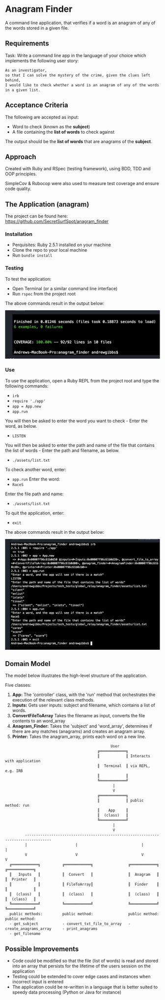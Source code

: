 # Anagram Finder

A command line application, that verifies if a word is an anagram of any of the words stored in a given file.

## Requirements

Task: Write a command line app in the language of your choice which implements the following user story:

```
As an investigator,
so that I can solve the mystery of the crime, given the clues left behind,
I would like to check whether a word is an anagram of any of the words in a given list.
```
## Acceptance Criteria

The following are accepted as input:
- Word to check (known as the **subject**)
- A file containing the **list of words** to check against

The output should be the **list of words** that are anagrams of the **subject**.

## Approach

Created with Ruby and RSpec (testing framework), using BDD, TDD and OOP principles.

SimpleCov & Rubocop were also used to measure test coverage and ensure code quality.

## The Application (anagram)

The project can be found here: https://github.com/SecretSurfSpot/anagram_finder

### Installation
- Perquisites: Ruby 2.5.1 installed on your machine
- Clone the repo to your local machine
- Run `bundle install`

### Testing
To test the application:
- Open Terminal (or a similar command line interface)
- Run `rspec` from the project root

The above commands result in the output below:

![REPL screenshot](https://github.com/SecretSurfSpot/anagram_finder/blob/master/images/rspec_screenshot.png)

### Use
To use the application, open a Ruby REPL from the project root and type the following commands:

- `irb`
- `require './app'`
- `app = App.new`
- `app.run`

You will then be asked to enter the word you want to check - Enter the word, as below.
- `LISTEN`

You will then be asked to enter the path and name of the file that contains the list of words - Enter the path and filename, as below.
- `./assets/list.txt`

To check another word, enter:

- `app.run`
Enter the word:
- `RaceS`

Enter the file path and name:
- `./assets/list.txt`

To quit the application, enter:
- `exit`

The above commands result in the output below:

![REPL screenshot](https://github.com/SecretSurfSpot/anagram_finder/blob/master/images/interaction_screenshot.png)

## Domain Model

The model below illustrates the high-level structure of the application.

Five classes:

1. **App:** The 'controller' class, with the 'run' method that orchestrates the execution of the relevant class methods.
2. **Inputs:** Gets user inputs: subject and filename, which contains a list of words.
3. **ConvertFileToArray** Takes the filename as input, converts the file contents to an word_array
4. **Anagram_Finder:** Takes the 'subject' and 'word_array', determines if there are any matches (anagrams) and creates an anagram array.
5. **Printer:** Takes the anagram_array, prints each word on a new line.

```
                                                User
                                          ╔════════════╗  
                                          ║            ║ Interacts with application
                                          ║  Terminal  ║ via REPL, e.g. IRB     
                                          ║            ║
                                          ╚════════════╝
                                                 |
                                                 V                                   
                                          ╔════════════╗     
                                          ║            ║ public method: run
                                          ║    App     ║                 
                                          ║  (class)   ║            
                                          ╚════════════╝                    
                                                 |
                                                 V
         ----------------------------------------------------------------------------------                                          
         |                      |                             |                           |
         V                      V                             V                           V
  ╔════════════╗          ╔════════════╗                ╔════════════╗              ╔════════════╗       
  ║   Inputs   ║          ║  Convert   ║                ║  Anagram   ║              ║  Printer   ║       
  ║            ║          ║ FileToArray║                ║  Finder    ║              ║            ║                    
  ║  (class)   ║          ║  (class)   ║                ║  (class)   ║              ║  (class)   ║       
  ╚════════════╝          ╚════════════╝                ╚════════════╝              ╚════════════╝         
  public methods:         public method:                public method:              public method:
  - get_subject           - convert_txt_file_to_array   - create_anagrams_array     - print_anagrams
  - get_filename

```

## Possible Improvements
- Code could be modified so that the file (list of words) is read and stored into an array that persists for the lifetime of the users session on the application
- Testing could be extended to cover edge cases and instances when incorrect input is entered
- The application could be re-written in a language that is better suited to speedy data processing (Python or Java for instance)
